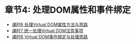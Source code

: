 # 章节4: 处理DOM属性和事件绑定

* [课时6  处理Virtual DOM属性方法与思路](chapter4/section1.md)
* [课时7  统一处理Virtual DOM注意事项](chapter4/section2.md)
* [课时8  Virtual DOM事件绑定与处理思路](chapter4/section3.md)
